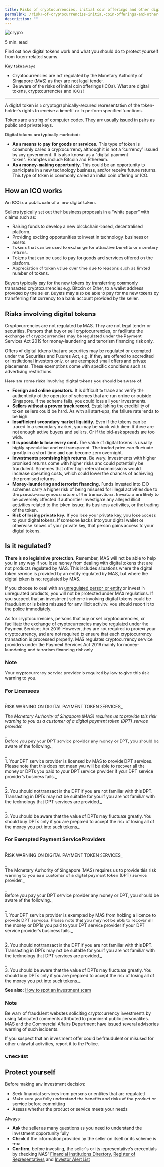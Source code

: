```yaml
---
title: Risks of cryptocurrencies, initial coin offerings and other digital tokens
permalink: /risks-of-cryptocurrencies-initial-coin-offerings-and-other-digital-tokens/
description: ""
---
```

![crypto](/images/crypto%20coins%20tokens.jfif)

5 min. read

Find out how digital tokens work and what you should do to protect yourself from token-related scams.

Key takeaways

*   Cryptocurrencies are not regulated by the Monetary Authority of Singapore (MAS) as they are not legal tender.
*   Be aware of the risks of initial coin offerings (ICOs).
What are digital tokens, cryptocurrencies and ICOs?
---------------------------------------------------

A digital token is a cryptographically-secured representation of the token-holder’s rights to receive a benefit or to perform specified functions.

Tokens are a string of computer codes. They are usually issued in pairs as public and private keys.

Digital tokens are typically marketed:

*   **As a means** **to pay** **for goods or services.** This type of token is commonly called a cryptocurrency although it is not a “currency” issued by any government. It is also known as a "digital payment token". Examples include Bitcoin and Ethereum.   
*   **As a money-making opportunity.** This could be an opportunity to participate in a new technology business, and/or receive future returns. This type of token is commonly called an initial coin offering or ICO.

How an ICO works
----------------

An ICO is a public sale of a new digital token.

Sellers typically set out their business proposals in a “white paper” with claims such as:

*   Raising funds to develop a new blockchain-based, decentralised platform.
*   Providing exciting opportunities to invest in technology, business or assets.
*   Tokens that can be used to exchange for attractive benefits or monetary returns.
*   Tokens that can be used to pay for goods and services offered on the platform.
*   Appreciation of token value over time due to reasons such as limited number of tokens.

Buyers typically pay for the new tokens by transferring commonly transacted cryptocurrencies e.g. Bitcoin or Ether, to a wallet address provided by the seller. Buyers may also be able to pay for the new tokens by transferring fiat currency to a bank account provided by the seller.

Risks involving digital tokens
------------------------------

Cryptocurrencies are not regulated by MAS. They are not legal tender or securities. Persons that buy or sell cryptocurrencies, or facilitate the exchange of cryptocurrencies may be regulated under the Payment Services Act 2019 for money-laundering and terrorism financing risk only.

Offers of digital tokens that are securities may be regulated or exempted under the Securities and Futures Act, e.g. if they are offered to accredited or institutional investors only, or are exempted small offers and private placements. These exemptions come with specific conditions such as advertising restrictions.

Here are some risks involving digital tokens you should be aware of:

*   **Foreign and online operators.** It is difficult to trace and verify the authenticity of the operator of schemes that are run online or outside Singapore. If the scheme fails, you could lose all your investments.
*   **Sellers without a proven track record**. Establishing the credibility of token sellers could be hard. As with all start-ups, the failure rate tends to be high.
*   **Insufficient secondary market liquidity.** Even if the tokens can be traded in a secondary market, you may be stuck with them if there are not enough active buyers and sellers. Or if the bid-ask spreads are too wide.
*   **It is possible to lose every cent.** The value of digital tokens is usually highly speculative and not transparent. The traded price can fluctuate greatly in a short time and can become zero overnight.
*   **Investments promising high returns.** Be wary. Investments with higher promised returns come with higher risks and could potentially be fraudulent. Schemes that offer high referral commissions would increase operating costs, which could lower the chances of achieving the promised returns.
*   **Money-laundering and terrorist financing.** Funds invested into ICO schemes carry a higher risk of being misused for illegal activities due to the pseudo-anonymous nature of the transactions. Investors are likely to be adversely affected if authorities investigate any alleged illicit activities related to the token issuer, its business activities, or the trading of the token.
*   **Risk of losing private key.** If you lose your private key, you lose access to your digital tokens. If someone hacks into your digital wallet or otherwise knows of your private key, that person gains access to your digital tokens.

Is it regulated?
----------------

**There is no legislative protection.** Remember, MAS will not be able to help you in any way if you lose money from dealing with digital tokens that are not products regulated by MAS. This includes situations where the digital token service is provided by an entity regulated by MAS, but where the digital token is not regulated by MAS.

If you choose to deal with an [unregulated person or entity](https://www.moneysense.gov.sg/articles/2018/11/dealing-with-unregulated-persons) or invest in unregulated products, you will not be protected under MAS regulations. If you suspect that an investment scheme involving digital tokens could be fraudulent or is being misused for any illicit activity, you should report it to the police immediately.

As for cryptocurrencies, persons that buy or sell cryptocurrencies, or facilitate the exchange of cryptocurrencies may be regulated under the Payment Services Act 2019. However, they are not required to protect your cryptocurrency, and are not required to ensure that each cryptocurrency transaction is processed properly. MAS regulates cryptocurrency service providers under the Payment Services Act 2019 mainly for money-laundering and terrorism financing risk only.

### Note

Your cryptocurrency service provider is required by law to give this risk warning to you.

### For Licensees

_  
RISK WARNING ON DIGITAL PAYMENT TOKEN SERVICES_

  
_The Monetary Authority of Singapore (MAS) requires us to provide this risk warning to you as a customer of a digital payment token (DPT) service provider._

_  
Before you pay your DPT service provider any money or DPT, you should be aware of the following._

_  
1\. Your DPT service provider is licensed by MAS to provide DPT services. Please note that this does not mean you will be able to recover all the money or DPTs you paid to your DPT service provider if your DPT service provider’s business fails._

_  
2\. You should not transact in the DPT if you are not familiar with this DPT. Transacting in DPTs may not be suitable for you if you are not familiar with the technology that DPT services are provided._

_  
3\. You should be aware that the value of DPTs may fluctuate greatly. You should buy DPTs only if you are prepared to accept the risk of losing all of the money you put into such tokens_.

### For Exempted Payment Service Providers

_  
RISK WARNING ON DIGITAL PAYMENT TOKEN SERVICES_

_  
The Monetary Authority of Singapore (MAS) requires us to provide this risk warning to you as a customer of a digital payment token (DPT) service provider._

_  
Before you pay your DPT service provider any money or DPT, you should be aware of the following._

_  
1\. Your DPT service provider is exempted by MAS from holding a licence to provide DPT services. Please note that you may not be able to recover all the money or DPTs you paid to your DPT service provider if your DPT service provider’s business fails._

_  
2\. You should not transact in the DPT if you are not familiar with this DPT. Transacting in DPTs may not be suitable for you if you are not familiar with the technology that DPT services are provided._

_  
3\. You should be aware that the value of DPTs may fluctuate greatly. You should buy DPTs only if you are prepared to accept the risk of losing all of the money you put into such tokens._

**See also:** [How to spot an investment scam](https://www.moneysense.gov.sg/articles/2018/10/how-to-spot-an-investment-scam)

### Note

Be wary of fraudulent websites soliciting cryptocurrency investments by using fabricated comments attributed to prominent public personalities. MAS and the Commercial Affairs Department have issued several advisories warning of such incidents.

If you suspect that an investment offer could be fraudulent or misused for other unlawful activities, report it to the Police.

### Checklist

Protect yourself
----------------

Before making any investment decision:

*   Seek financial services from persons or entities that are regulated
*   Make sure you fully understand the benefits and risks of the product or service before committing
*   Assess whether the product or service meets your needs

Always:

*   **Ask** the seller as many questions as you need to understand the investment opportunity fully
*   **Check** if the information provided by the seller on itself or its scheme is true
*   **Confirm**, before investing, the seller's or its representative’s credentials by checking MAS' [Financial Institutions Directory](https://eservices.mas.gov.sg/fid), [Register of Representatives](https://eservices.mas.gov.sg/rr) and [Investor Alert List](http://www.mas.gov.sg/IAL.aspx)